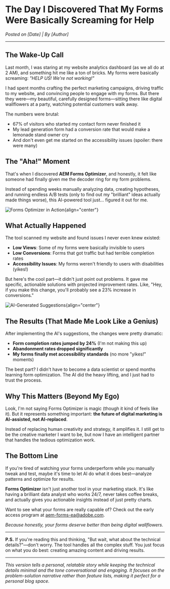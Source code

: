 # The Day I Discovered That My Forms Were Basically Screaming for Help

*Posted on [Date] | By [Author]*

---

## The Wake-Up Call

Last month, I was staring at my website analytics dashboard (as we all do at 2 AM), and something hit me like a ton of bricks. My forms were basically screaming: *"HELP US! We're not working!"*

I had spent months crafting the perfect marketing campaigns, driving traffic to my website, and convincing people to engage with my forms. But there they were—my beautiful, carefully designed forms—sitting there like digital wallflowers at a party, watching potential customers walk away.

The numbers were brutal:
- 67% of visitors who started my contact form never finished it
- My lead generation form had a conversion rate that would make a lemonade stand owner cry
- And don't even get me started on the accessibility issues (spoiler: there were many)

## The "Aha!" Moment

That's when I discovered **AEM Forms Optimizer**, and honestly, it felt like someone had finally given me the decoder ring for my form problems.

Instead of spending weeks manually analyzing data, creating hypotheses, and running endless A/B tests (only to find out my "brilliant" ideas actually made things worse), this AI-powered tool just... figured it out for me.

![Forms Optimizer in Action](./assets/form-optimization/hero.png){align="center"}

## What Actually Happened

The tool scanned my website and found issues I never even knew existed:

- **Low Views**: Some of my forms were basically invisible to users
- **Low Conversions**: Forms that got traffic but had terrible completion rates
- **Accessibility Issues**: My forms weren't friendly to users with disabilities (yikes!)

But here's the cool part—it didn't just point out problems. It gave me specific, actionable solutions with projected improvement rates. Like, "Hey, if you make this change, you'll probably see a 23% increase in conversions."

![AI-Generated Suggestions](./assets/low-views/auto-suggest.png){align="center"}

## The Results (That Made Me Look Like a Genius)

After implementing the AI's suggestions, the changes were pretty dramatic:

- **Form completion rates jumped by 24%** (I'm not making this up)
- **Abandonment rates dropped significantly**
- **My forms finally met accessibility standards** (no more "yikes!" moments)

The best part? I didn't have to become a data scientist or spend months learning form optimization. The AI did the heavy lifting, and I just had to trust the process.

## Why This Matters (Beyond My Ego)

Look, I'm not saying Forms Optimizer is magic (though it kind of feels like it). But it represents something important: **the future of digital marketing is AI-assisted, not AI-replaced**.

Instead of replacing human creativity and strategy, it amplifies it. I still get to be the creative marketer I want to be, but now I have an intelligent partner that handles the tedious optimization work.

## The Bottom Line

If you're tired of watching your forms underperform while you manually tweak and test, maybe it's time to let AI do what it does best—analyze patterns and optimize for results.

**Forms Optimizer** isn't just another tool in your marketing stack. It's like having a brilliant data analyst who works 24/7, never takes coffee breaks, and actually gives you actionable insights instead of just pretty charts.

Want to see what your forms are really capable of? Check out the early access program at aem-forms-ea@adobe.com.

*Because honestly, your forms deserve better than being digital wallflowers.*

---

**P.S.** If you're reading this and thinking, "But wait, what about the technical details?"—don't worry. The tool handles all the complex stuff. You just focus on what you do best: creating amazing content and driving results.

---

*This version tells a personal, relatable story while keeping the technical details minimal and the tone conversational and engaging. It focuses on the problem-solution narrative rather than feature lists, making it perfect for a personal blog space.* 